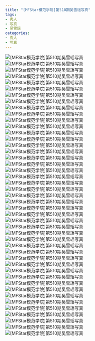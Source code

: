 ```yaml
---
title: "[MFStar模范学院]第510期吴雪瑶写真"
tags: 
- 秀人
- 写真
- 吴雪瑶
categories:
- 秀人
- 写真
---
```


![[MFStar模范学院]第510期吴雪瑶写真](https://img.ilovese.xyz/1734714796486.webp)
![[MFStar模范学院]第510期吴雪瑶写真](https://img.ilovese.xyz/1734714798119.webp)
![[MFStar模范学院]第510期吴雪瑶写真](https://img.ilovese.xyz/1734714799984.webp)
![[MFStar模范学院]第510期吴雪瑶写真](https://img.ilovese.xyz/1734714801607.webp)
![[MFStar模范学院]第510期吴雪瑶写真](https://img.ilovese.xyz/1734714803117.webp)
![[MFStar模范学院]第510期吴雪瑶写真](https://img.ilovese.xyz/1734714804600.webp)
![[MFStar模范学院]第510期吴雪瑶写真](https://img.ilovese.xyz/1734714805937.webp)
![[MFStar模范学院]第510期吴雪瑶写真](https://img.ilovese.xyz/1734714807748.webp)
![[MFStar模范学院]第510期吴雪瑶写真](https://img.ilovese.xyz/1734714809411.webp)
![[MFStar模范学院]第510期吴雪瑶写真](https://img.ilovese.xyz/1734714810726.webp)
![[MFStar模范学院]第510期吴雪瑶写真](https://img.ilovese.xyz/1734714812584.webp)
![[MFStar模范学院]第510期吴雪瑶写真](https://img.ilovese.xyz/1734714814305.webp)
![[MFStar模范学院]第510期吴雪瑶写真](https://img.ilovese.xyz/1734714815760.webp)
![[MFStar模范学院]第510期吴雪瑶写真](https://img.ilovese.xyz/1734714817194.webp)
![[MFStar模范学院]第510期吴雪瑶写真](https://img.ilovese.xyz/1734714818840.webp)
![[MFStar模范学院]第510期吴雪瑶写真](https://img.ilovese.xyz/1734714820614.webp)
![[MFStar模范学院]第510期吴雪瑶写真](https://img.ilovese.xyz/1734714822211.webp)
![[MFStar模范学院]第510期吴雪瑶写真](https://img.ilovese.xyz/1734714823555.webp)
![[MFStar模范学院]第510期吴雪瑶写真](https://img.ilovese.xyz/1734714825509.webp)
![[MFStar模范学院]第510期吴雪瑶写真](https://img.ilovese.xyz/1734714826803.webp)
![[MFStar模范学院]第510期吴雪瑶写真](https://img.ilovese.xyz/1734714827953.webp)
![[MFStar模范学院]第510期吴雪瑶写真](https://img.ilovese.xyz/1734714829726.webp)
![[MFStar模范学院]第510期吴雪瑶写真](https://img.ilovese.xyz/1734714831206.webp)
![[MFStar模范学院]第510期吴雪瑶写真](https://img.ilovese.xyz/1734714833041.webp)
![[MFStar模范学院]第510期吴雪瑶写真](https://img.ilovese.xyz/1734714834857.webp)
![[MFStar模范学院]第510期吴雪瑶写真](https://img.ilovese.xyz/1734714836294.webp)
![[MFStar模范学院]第510期吴雪瑶写真](https://img.ilovese.xyz/1734714838101.webp)
![[MFStar模范学院]第510期吴雪瑶写真](https://img.ilovese.xyz/1734714839866.webp)
![[MFStar模范学院]第510期吴雪瑶写真](https://img.ilovese.xyz/1734714841581.webp)
![[MFStar模范学院]第510期吴雪瑶写真](https://img.ilovese.xyz/1734714843340.webp)
![[MFStar模范学院]第510期吴雪瑶写真](https://img.ilovese.xyz/1734714845183.webp)
![[MFStar模范学院]第510期吴雪瑶写真](https://img.ilovese.xyz/1734714846886.webp)
![[MFStar模范学院]第510期吴雪瑶写真](https://img.ilovese.xyz/1734714848443.webp)
![[MFStar模范学院]第510期吴雪瑶写真](https://img.ilovese.xyz/1734714849899.webp)
![[MFStar模范学院]第510期吴雪瑶写真](https://img.ilovese.xyz/1734714851190.webp)
![[MFStar模范学院]第510期吴雪瑶写真](https://img.ilovese.xyz/1734714852460.webp)
![[MFStar模范学院]第510期吴雪瑶写真](https://img.ilovese.xyz/1734714854216.webp)
![[MFStar模范学院]第510期吴雪瑶写真](https://img.ilovese.xyz/1734714855697.webp)
![[MFStar模范学院]第510期吴雪瑶写真](https://img.ilovese.xyz/1734714857142.webp)
![[MFStar模范学院]第510期吴雪瑶写真](https://img.ilovese.xyz/1734714858329.webp)
![[MFStar模范学院]第510期吴雪瑶写真](https://img.ilovese.xyz/1734714859766.webp)
![[MFStar模范学院]第510期吴雪瑶写真](https://img.ilovese.xyz/1734714861389.webp)
![[MFStar模范学院]第510期吴雪瑶写真](https://img.ilovese.xyz/1734714862777.webp)
![[MFStar模范学院]第510期吴雪瑶写真](https://img.ilovese.xyz/1734714864898.webp)
![[MFStar模范学院]第510期吴雪瑶写真](https://img.ilovese.xyz/1734714866313.webp)

